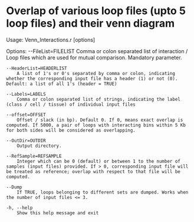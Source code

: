 Overlap of various loop files (upto 5 loop files)
and their venn diagram
============================

Usage: Venn_Interactions.r [options]


Options:
	--FileList=FILELIST
		Comma or colon separated list of interaction / Loop files which are used for mutual comparison. Mandatory parameter.

	--HeaderList=HEADERLIST
		A list of 1's or 0's separated by comma or colon, indicating whether the corresponding input file has a header (1) or not (0). Default: a list of all 1's (header = TRUE)

	--Labels=LABELS
		Comma or colon separated list of strings, indicating the label (class / cell / tissue) of individual input files

	--offset=OFFSET
		Offset / slack (in bp). Default 0. If 0, means exact overlap is computed. If 5000, a pair of loops with interacting bins within 5 Kb for both sides will be considered as overlapping.

	--OutDir=OUTDIR
		Output directory.

	--RefSample=REFSAMPLE
		Integer which can be 0 (default) or between 1 to the number of samples (input files) provided. If > 0, corresponding input file will be treated as reference; overlap with respect to that file will be computed.

	--Dump
		If TRUE, loops belonging to different sets are dumped. Works when the number of input files <= 3.

	-h, --help
		Show this help message and exit


